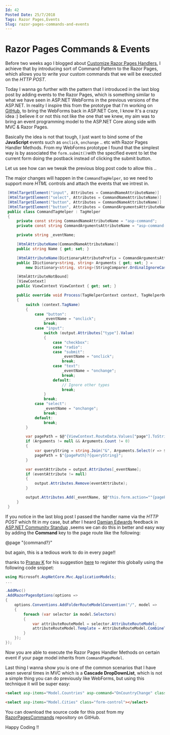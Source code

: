 ```yaml
---
Id: 42
Posted Date: 25/7/2018
Tags: Razor Pages,Events 
Slug: razor-pages-commands-and-events
---
```

# Razor Pages Commands & Events

Before two weeks ago I blogged about [Customize Razor Pages Handlers](http://hishambinateya.com/customize-razor-pages-handlers), I achieve that by introducing sort of Command Pattern to the Razor Pages, which allows you to write your custom commands that we will be executed on the _HTTP POST_.

Today I wanna go further with the pattern that I introduced in the last blog post by adding events to the Razor Pages, which is something similar to what we have seen in ASP.NET WebForms in the previous versions of the ASP.NET. In reality I inspire this from the prototype that I'm working on [GitHub](https://github.com/hishamco/webforms), to bring the WebForms back in ASP.NET Core, I know It's a crazy idea :) believe it or not this not like the one that we knew, my aim was to bring an event programming model to the ASP.NET Core along side with MVC & Razor Pages.

Basically the idea is not that tough, I just want to bind some of the **JavaScript** events such as `onclick`, `onchange` .. etc with Razor Pages Handler Methods. From my WebForms prototype I found that the simplest way is by associated the `form.submit()`with the specified event to let the current form doing the postback instead of clicking the submit button.

Let us see how can we tweak the previous blog post code to allow this ..

The major changes will happen in the `CommandTagHelper`, so we need to support more _HTML_ controls and attach the events that we intrest in.
```csharp
 [HtmlTargetElement("input", Attributes = CommandNameAttributeName)]
 [HtmlTargetElement("select", Attributes = CommandNameAttributeName)]
 [HtmlTargetElement("button", Attributes = CommandNameAttributeName)]
 [HtmlTargetElement("button", Attributes = CommandArgumentsAttributeName + "*")]
 public class CommandTagHelper : TagHelper
 {
     private const string CommandNameAttributeName = "asp-command";
     private const string CommandArgumentsAttributeName = "asp-command-";

     private string _eventName;

     [HtmlAttributeName(CommandNameAttributeName)]
     public string Name { get; set; }

     [HtmlAttributeName(DictionaryAttributePrefix = CommandArgumentsAttributeName)]
     public IDictionary<string, string> Arguments { get; set; } =
         new Dictionary<string, string>(StringComparer.OrdinalIgnoreCase);

     [HtmlAttributeNotBound]
     [ViewContext]
     public ViewContext ViewContext { get; set; }

     public override void Process(TagHelperContext context, TagHelperOutput output)
     {
         switch (context.TagName)
         {
             case "button":
                 _eventName = "onclick";
                 break;
             case "input":
                 switch (output.Attributes["type"].Value)
                 {
                     case "checkbox":
                     case "radio":
                     case "submit":
                         _eventName = "onclick";
                         break;
                     case "text":
                         _eventName = "onchange";
                         break;
                     default:
                         // Ignore other types
                         break;
                 }
                 break;
             case "select":
                 _eventName = "onchange";
                 break;
             default:
                 break;
         }

         var pagePath = $@"{ViewContext.RouteData.Values["page"].ToString()}/{Name}";
         if (Arguments != null && Arguments.Count != 0)
         {
             var queryString = string.Join("&", Arguments.Select(r => $"{r.Key}={r.Value}"));
             pagePath = $"{pagePath}?{queryString}";
         }

         var eventAttribute = output.Attributes[_eventName];
         if (eventAttribute != null)
         {
             output.Attributes.Remove(eventAttribute);
         }

         output.Attributes.Add(_eventName, $@"this.form.action=""{pagePath}"";this.form.submit()");
     }
 }
```
If you notice in the last blog post I passed the handler name via the _HTTP POST_ which fit in my case, but after I heard [Damian Edwards](https://twitter.com/DamianEdwards) feedback in [ASP.NET Community Standup](http://live.asp.net/) ,seems we can do this in better and easy way by adding the **Command** key to the page route like the following:

@page "{command?}"

but again, this is a tedious work to do in every page!!

thanks to [Pranav K](https://github.com/pranavkm) for his suggestion [here](https://github.com/aspnet/Mvc/issues/6535#issuecomment-316769293) to register this globally using the following code snippet:
```csharp
using Microsoft.AspNetCore.Mvc.ApplicationModels;
...

.AddMvc()
.AddRazorPagesOptions(options =>
{
    options.Conventions.AddFolderRouteModelConvention("/", model =>
    {
        foreach (var selector in model.Selectors)
        {
            var attributeRouteModel = selector.AttributeRouteModel;
            attributeRouteModel.Template = AttributeRouteModel.CombineTemplates(attributeRouteModel.Template, "{handler?}");
        }
    });
});
```
Now you are able to execute the Razor Pages Handler Methods on certain event if your page model inherits from `CommandPageModel`.

Last thing I wanna show you is one of the common scenarios that I have seen several times in MVC which is a **Cascade DropDownList**, which is not a simple thing you can do previously like WebForms, but using this technique it will be super easy:
```html
<select asp-items="Model.Countries" asp-command="OnCountryChange" class="form-control"></select>

<select asp-items="Model.Cities" class="form-control"></select>
```
You can download the source code for this post from my [RazorPagesCommands](https://github.com/hishamco/RazorPagesCommands) repository on GitHub.

Happy Coding !!